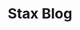 ---
title: 'Stax Blog'
layout: blog
name: We are on a mission to inform you about all things USSD in Africa and how it affects you. Read our blog.
category-1: Product
category-2: Finance tips
category-3: News
category-4: User stories
---
